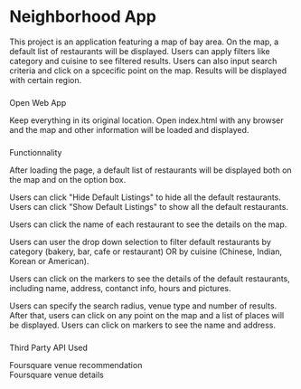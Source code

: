 Neighborhood App
=============

This project is an application featuring a map of bay area. On the map, a default list of restaurants  will be displayed. Users can apply filters like category and cuisine to see filtered results. Users can also input search criteria and click on a spcecific point on the map. Results will be displayed with certain region.

###
Open Web App

Keep everything in its original location. 
Open index.html with any browser and the map and other information will be loaded and displayed.


###
Functionnality

After loading the page, a default list of restaurants will be displayed both on the map and on the option box.


Users can click "Hide Default Listings" to hide all the default restaurants.
Users can click "Show Default Listings" to show all the default restaurants.

Users can click the name of each restaurant to see the details on the map. 

Users can user the drop down selection to filter default restaurants by category (bakery, bar, cafe or restaurant) OR by cuisine (Chinese, Indian, Korean or American).

Users can click on the markers to see the details of the default restaurants, including name, address, contanct info, hours and pictures. 

Users can specify the search radius, venue type and number of results. After that, users can click on any point on the map and a list of places will be displayed. Users can click on markers to see the name and address.


###
Third Party API Used

Foursquare venue recommendation  
Foursquare venue details
